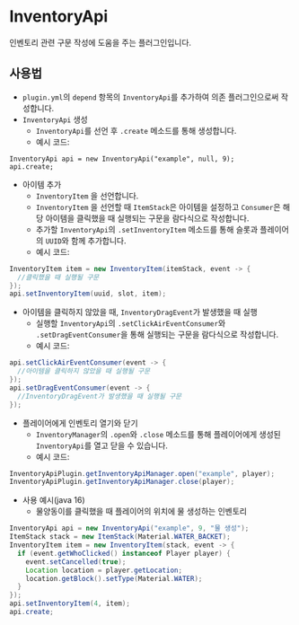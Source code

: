 # InventoryApi
인벤토리 관련 구문 작성에 도움을 주는 플러그인입니다.

## 사용법
- ```plugin.yml```의 ```depend``` 항목의 ```InventoryApi```를 추가하여 의존 플러그인으로써 작성합니다.
- ```InventoryApi``` 생성
  - ```InventoryApi```를 선언 후 ```.create``` 메소드를 통해 생성합니다.
  - 예시 코드:
```jave
InventoryApi api = new InventoryApi("example", null, 9);
api.create;
```
- 아이템 추가
  - ```InventoryItem``` 을 선언합니다.
  - ```InventoryItem``` 을 선언할 때 ```ItemStack```은 아이템을 설정하고 ```Consumer```은 해당 아이템을 클릭했을 때 실행되는 구문을 람다식으로 작성합니다.
  - 추가할 ```InventoryApi```의 ```.setInventoryItem``` 메소드를 통해 슬롯과 플레이어의 ```UUID```와 함께 추가합니다.
  - 예시 코드:
```java
InventoryItem item = new InventoryItem(itemStack, event -> {
  //클릭했을 때 실행될 구문
});
api.setInventoryItem(uuid, slot, item);
```
- 아이템을 클릭하지 않았을 때, ```InventoryDragEvent```가 발생했을 때 실행
  - 실행할 ```InventoryApi```의 ```.setClickAirEventConsumer```와 ```.setDragEventConsumer```을 통해 실행되는 구문을 람다식으로 작성합니다.
  - 예시 코드:
```java
api.setClickAirEventConsumer(event -> {
  //아이템을 클릭하지 않았을 때 실행될 구문
});
api.setDragEventConsumer(event -> {
  //InventoryDragEvent가 발생했을 때 실행될 구문
});
```
- 플레이어에게 인벤토리 열기와 닫기
  - ```InventoryManager```의 ```.open```와 ```.close``` 메소드를 통해 플레이어에게 생성된 ```InventoryApi```를 열고 닫을 수 있습니다.
  - 예시 코드:
```java
InventoryApiPlugin.getInventoryApiManager.open("example", player);
InventoryApiPlugin.getInventoryApiManager.close(player);
```
- 사용 예시(java 16)
  - 물양동이를 클릭했을 때 플레이어의 위치에 물 생성하는 인벤토리
```java
InventoryApi api = new InventoryApi("example", 9, "물 생성");
ItemStack stack = new ItemStack(Material.WATER_BACKET);
InventoryItem item = new InventoryItem(stack, event -> {
  if (event.getWhoClicked() instanceof Player player) {
    event.setCancelled(true);
    Location location = player.getLocation;
    location.getBlock().setType(Material.WATER);
  }
});
api.setInventoryItem(4, item);
api.create;
```
